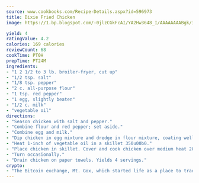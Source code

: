 ```yaml
---
source: www.cookbooks.com/Recipe-Details.aspx?id=596973
title: Dixie Fried Chicken
image: https://1.bp.blogspot.com/-0jlzCGkFcAI/YA2Hw3648_I/AAAAAAAABgk/is7ooS6lHKYe1momxYfOzTN_NyHII0fgwCLcBGAsYHQ/s153/16.png

yield: 4
ratingValue: 4.2
calories: 169 calories
reviewCount: 68
cookTime: PT0H
prepTime: PT24M
ingredients:
- "1 2 1/2 to 3 lb. broiler-fryer, cut up"
- "1/2 tsp. salt"
- "1/8 tsp. pepper"
- "2 c. all-purpose flour"
- "1 tsp. red pepper"
- "1 egg, slightly beaten"
- "1/2 c. milk"
- "vegetable oil"
directions:
- "Season chicken with salt and pepper."
- "Combine flour and red pepper; set aside."
- "Combine egg and milk."
- "Dip chicken in egg mixture and dredge in flour mixture, coating well."
- "Heat 1-inch of vegetable oil in a skillet 350u00b0."
- "Place chicken in skillet. Cover and cook chicken over medium heat 20 to 25 minutes or until golden brown."
- "Turn occasionally."
- "Drain chicken on paper towels. Yields 4 servings."
crypto:
- "The Bitcoin exchange, Mt. Gox, which started life as a place to trade cards from a fantasy game, was hacked."
---
```


